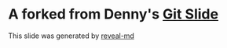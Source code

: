 A forked from Denny's [Git Slide](http://denny.one/git-slide/)
===

This slide was generated by [reveal-md](https://github.com/webpro/reveal-md)
